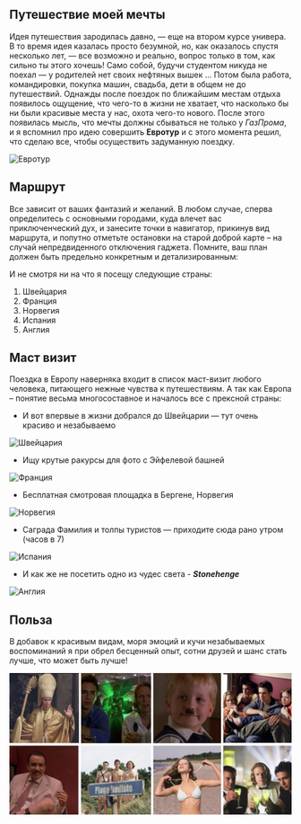 ## Путешествие моей мечты

Идея путешествия зародилась давно, — еще на втором курсе универа. В то время идея казалась просто безумной, но, как оказалось спустя несколько лет, — все возможно и реально, вопрос только в том, как сильно ты этого хочешь! Само собой, будучи студентом никуда не поехал — у родителей нет своих нефтяных вышек ... Потом была работа, командировки, покупка машин, свадьба, дети в общем не до путешествий.
Однажды после поездок по ближайшим местам отдыха появилось ощущение, что чего-то в жизни не хватает, что насколько бы ни были красивые места у нас, охота чего-то нового. После этого появилась мысль, что мечты должны сбываться не только у *ГазПрома*, и я вспомнил про идею совершить **Евротур** и с этого момента решил, что сделаю все, чтобы осуществить задуманную поездку.

![Евротур](Eurotrip.jpg)

## Маршрут

Все зависит от ваших фантазий и желаний. В любом случае, сперва определитесь с основными городами, куда влечет вас приключенческий дух, и занесите точки в навигатор, прикинув вид маршрута, и попутно отметьте остановки на старой доброй карте – на случай непредвиденного отключения гаджета. Помните, ваш план должен быть предельно конкретным и детализированным:

И не смотря ни на что я посещу следующие страны:

1. Швейцария
2. Франция
3. Норвегия
4. Испания
5. Англия

## Маст визит

Поездка в Европу наверняка входит в список маст-визит любого человека, питающего нежные чувства к путешествиям. А так как Европа – понятие весьма многосоставное и началось все с прексной страны:

* И вот впервые в жизни добрался до Швейцарии — тут очень красиво и незабываемо

![Швейцария](Switzerland.jpg)

* Ищу крутые ракурсы для фото с Эйфелевой башней

![Франция](France.jpg)

* Бесплатная смотровая площадка в Бергене, Норвегия

![Норвегия](Norway.jpg)

* Саграда Фамилия и толпы туристов — приходите сюда рано утром (часов в 7)

![Испания](Spain.jpg)

* И как же не посетить одно из чудес света - _**Stonehenge**_ 

![Англия](England.jpg)

## Польза

В добавок к красивым видам, моря эмоций и кучи незабываемых воспоминаний я при обрел бесценный опыт, сотни друзей и шанс стать лучше, что может быть лучше! 

![Конфликт](evrotur1.jpg)
